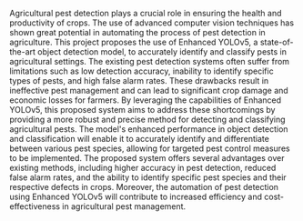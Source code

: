 Agricultural pest detection plays a crucial role in ensuring the health and productivity of crops. The use of advanced computer vision techniques has shown great potential in automating the process of pest detection in agriculture. This project proposes the use of Enhanced YOLOv5, a state-of-the-art object detection model, to accurately identify and classify pests in agricultural settings. The existing pest detection systems often suffer from limitations such as low detection accuracy, inability to identify specific types of pests, and high false alarm rates. These drawbacks result in ineffective pest management and can lead to significant crop damage and economic losses for farmers. By leveraging the capabilities of Enhanced YOLOv5, this proposed system aims to address these shortcomings by providing a more robust and precise method for detecting and classifying agricultural pests. The model's enhanced performance in object detection and classification will enable it to accurately identify and differentiate between various pest species, allowing for targeted pest control measures to be implemented. The proposed system offers several advantages over existing methods, including higher accuracy in pest detection, reduced false alarm rates, and the ability to identify specific pest species and their respective defects in crops. Moreover, the automation of pest detection using Enhanced YOLOv5 will contribute to increased efficiency and cost-effectiveness in agricultural pest management.
